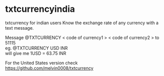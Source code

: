 txtcurrencyindia
================

txtcurrency for indian users
Know the exchange rate of any currency with a text message.    

Message @TXTCURRENCY < code of currency1 > < code of currency2 > to 51115  
eg. @TXTCURRENCY USD INR    
will give me 1USD = 63.75 INR    

For the United States version check https://github.com/melvin0008/txtcurrency




